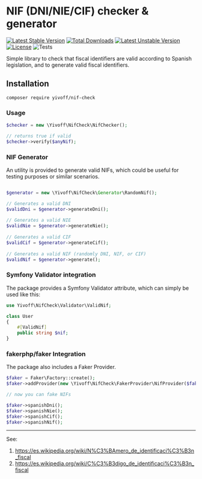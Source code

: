 # NIF (DNI/NIE/CIF) checker & generator

[![Latest Stable Version](http://poser.pugx.org/yivoff/nif-spain/v)](https://packagist.org/packages/yivoff/nif-spain)
[![Total Downloads](http://poser.pugx.org/yivoff/nif-spain/downloads)](https://packagist.org/packages/yivoff/nif-spain)
[![Latest Unstable Version](http://poser.pugx.org/yivoff/nif-spain/v/unstable)](https://packagist.org/packages/yivoff/nif-spain)
[![License](http://poser.pugx.org/yivoff/nif-spain/license)](https://packagist.org/packages/yivoff/nif-spain)
![Tests](https://github.com/yivi/CommonMarkBundle/actions/workflows/bundle_tests.yaml/badge.svg)

Simple library to check that fiscal identifiers are valid according to Spanish legislation, and to generate valid fiscal
identifiers.

## Installation

```
composer require yivoff/nif-check
```

### Usage

```php
$checker = new \Yivoff\NifCheck\NifChecker();

// returns true if valid
$checker->verify($anyNif);
```
### NIF Generator

An utility is provided to generate valid NIFs, which could be useful for testing purposes or similar scenarios.

```php

$generator = new \Yivoff\NifCheck\Generator\RandomNif();

// Generates a valid DNI
$validDni = $generator->generateDni();
 
// Generates a valid NIE
$validNie = $generator->generateNie();
 
// Generates a valid CIF
$validCif = $generator->generateCif();
 
// Generates a valid NIF (randomly DNI, NIF, or CIF)
$validNif = $generator->generate();
```

### Symfony Validator integration

The package provides a Symfony Validator attribute, which can simply be used like this:

```php
use Yivoff\NifCheck\Validator\ValidNif;

class User
{
    #[ValidNif]
    public string $nif;
}
```
### fakerphp/faker Integration

The package also includes a Faker Provider.

```php
$faker = Faker\Factory::create();
$faker->addProvider(new \Yivoff\NifCheck\FakerProvider\NifProvider($faker, new \Yivoff\NifCheck\Generator\RandomNif()));

// now you can fake NIFs

$faker->spanishDni();
$faker->spanishNie();
$faker->spanishCif();
$faker->spanishNif();
```

----
See:
1. https://es.wikipedia.org/wiki/N%C3%BAmero_de_identificaci%C3%B3n_fiscal
2. https://es.wikipedia.org/wiki/C%C3%B3digo_de_identificaci%C3%B3n_fiscal

